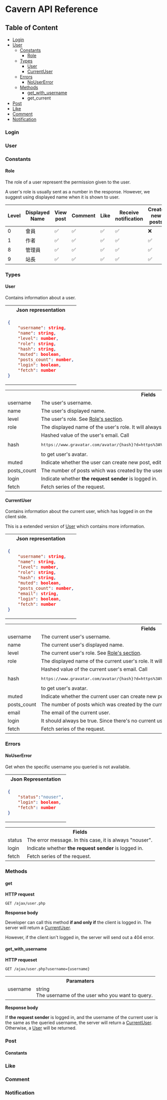 # Cavern API Reference

## Table of Content
- [Login](#Login)
- [User](#User)
    - [Constants](#Constants)
        - [Role](#Role)
    - [Types](#Types)
        - [User](#User-1)
        - [CurrentUser](#CurrentUser)
    - [Errors](#Errors)
        - [NoUserError](#NoUserError)
    - [Methods](#Methods)
        - [get_with_username](#get_with_username)
        - get_current
- [Post](#Post)
- [Like](#Like)
- [Comment](#Comment)
- [Notification](#Notification)


### Login
### User
### Constants
#### Role
The role of a user represent the permission given to the user.

A user's role is usually sent as a number in the response. However, we suggest using displayed name when it is shown to user.

Level | Displayed Name | View post | Comment | Like | Receive notification | Create new posts | Edit posts | Delete posts | 
------ | ------------------- | ------------ | ----------- | ----- | ---------------------- | -------------------- | ------------| -------------
0       | 會員                    | ✅ | ✅ | ✅ | ✅ | ❌ | ❌ | ❌ 
1       | 作者                    | ✅ | ✅ | ✅ | ✅ | ✅ | him/herself | him/herself | him/herself |
8       | 管理員                | ✅ | ✅ | ✅ | ✅ | ✅ | all | all | all
9       | 站長                    | ✅ | ✅ | ✅ | ✅ | ✅ | all | all | all 

### Types
#### User
Contains information about a user.

<table>
<tr>
    <th>Json representation</th>
</tr>
<tr>
<td>

```json
{
    "username": string,
    "name": string,
    "level": number,
    "role": string,
    "hash": string,
    "muted": boolean,
    "posts_count": number,
    "login": boolean,
    "fetch": number
}
```
</td>
</tr>
</table>

<table>
<tr>
<th colspan="2">Fields</th>
</tr>

<tr>
<td>username</td>
<td>The user's username.</td>
</tr>

<tr>
<td>name</td>
<td>The user's displayed name.</td>
</tr>

<tr>
<td>level</td>
<td>The user's role. See <a href="#Role">Role's section</a>.</td>
</tr>

<tr>
<td>role</td>
<td>The displayed name of the user's role. It will always be compatible with the level number. </td>
</tr>

<tr>
<td>hash</td>
<td>Hashed value of the user's email. Call <pre>https://www.gravatar.com/avatar/{hash}?d=https%3A%2F%2Ftocas-ui.com%2Fassets%2Fimg%2F5e5e3a6.png&s=500</pre> to get user's avatar.</td>
</tr>

<tr>
<td>muted</td>
<td>Indicate whether the user can create new post, edit post, and comment.</td>
</tr>

<tr>
<td>posts_count</td>
<td>The number of posts which was created by the user.</td>
</tr>

<tr>
<td>login</td>
<td>Indicate whether <b>the request sender</b> is logged in. </td>
</tr>

<tr>
<td>fetch</td>
<td>Fetch series of the request.</td>
</tr>
</table>

#### CurrentUser
Contains information about the current user, which has logged in on the client side.

This is a extended version of [User](#User-1) which contains more information.

<table>
<tr>
    <th>Json representation</th>
</tr>
<tr>
<td>

```json
{
    "username": string,
    "name": string,
    "level": number,
    "role": string,
    "hash": string,
    "muted": boolean,
    "posts_count": number,
    "email": string,
    "login": boolean,
    "fetch": number
}
```
</td>
</tr>
</table>

<table>
<tr>
<th colspan="2">Fields</th>
</tr>

<tr>
<td>username</td>
<td>The current user's username.</td>
</tr>

<tr>
<td>name</td>
<td>The current user's displayed name.</td>
</tr>

<tr>
<td>level</td>
<td>The current user's role. See <a href="#Role">Role's section</a>.</td>
</tr>

<tr>
<td>role</td>
<td>The displayed name of the current user's role. It will always be compatible with the level number. </td>
</tr>

<tr>
<td>hash</td>
<td>Hashed value of the current user's email. Call <pre>https://www.gravatar.com/avatar/{hash}?d=https%3A%2F%2Ftocas-ui.com%2Fassets%2Fimg%2F5e5e3a6.png&s=500</pre> to get user's avatar.</td>
</tr>

<tr>
<td>muted</td>
<td>Indicate whether the current user can create new post, edit post, and comment.</td>
</tr>

<tr>
<td>posts_count</td>
<td>The number of posts which was created by the  current user.</td>
</tr>

<tr>
<td>email</td>
<td>The email of the current user.</td>
</tr>

<tr>
<td>login</td>
<td>It should always be true. Since there's no current user if there's no user logged in on the client side.</td>
</tr>

<tr>
<td>fetch</td>
<td>Fetch series of the request.</td>
</tr>
</table>

### Errors
#### NoUserError
Get when the specific username you queried is not available.
<table>
<tr>
<th>Json Representation</th>
</tr>
<tr>
<td>

```json
{
    "status":"nouser",
    "login": boolean,
    "fetch": number
}
```
</td>
</tr>
</table>

<table>
<tr>
<th colspan="2">Fields</th>
</tr>

<tr>
<td>status</td>
<td>The error message. In this case, it is always "nouser".</td>
</tr>

<tr>
<td>login</td>
<td>Indicate whether <b>the request sender</b> is logged in.</td>
</tr>

<tr>
<td>fetch</td>
<td>Fetch series of the request.</td>
</tr>
</table>

### Methods

#### get
**HTTP request**

```GET /ajax/user.php```

**Response body**

Developer can call this method **if and only if** the client is logged in. 
The server will return a [CurrentUser](#CurrentUser). 

However, if the client isn't logged in,  the server will send out a 404 error.

#### get_with_username
**HTTP requeset**

```GET /ajax/user.php?username={username}```
<table>
<tr>
<th colspan="2">Paramaters</th>
</tr>
<tr>
<td valign="top">username</td>
<td valign="top">string<br /> The username of the user who you want to query.</td>
</tr>
</table>

**Response body**

If **the request sender** is logged in, and the username of the current user is the same as the queried username, the server will return a [CurrentUser](#CurrentUser). Otherwise, a [User](#User-1) will be returned.

### Post
#### Constants
### Like
### Comment
### Notification
